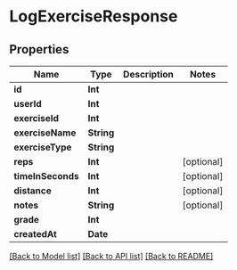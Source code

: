 # LogExerciseResponse

## Properties
Name | Type | Description | Notes
------------ | ------------- | ------------- | -------------
**id** | **Int** |  | 
**userId** | **Int** |  | 
**exerciseId** | **Int** |  | 
**exerciseName** | **String** |  | 
**exerciseType** | **String** |  | 
**reps** | **Int** |  | [optional] 
**timeInSeconds** | **Int** |  | [optional] 
**distance** | **Int** |  | [optional] 
**notes** | **String** |  | [optional] 
**grade** | **Int** |  | 
**createdAt** | **Date** |  | 

[[Back to Model list]](../README.md#documentation-for-models) [[Back to API list]](../README.md#documentation-for-api-endpoints) [[Back to README]](../README.md)


